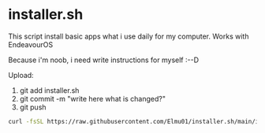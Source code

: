 # installer.sh
This script install basic apps what i use daily for my computer. Works with EndeavourOS


Because i'm noob, i need write instructions for myself :--D

Upload:  
1. git add installer.sh
2. git commit -m "write here what is changed?"
3. git push


```sh
curl -fsSL https://raw.githubusercontent.com/Elmu01/installer.sh/main/installer.sh | bash
```
